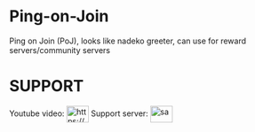 # Ping-on-Join
Ping on Join (PoJ), looks like nadeko greeter, can use for reward servers/community servers


# SUPPORT
Youtube video: 
<a href="https://www.youtube.com/c/https://www.youtube.com/watch?v=yoko216h8nm" target="blank"><img align="center" src="https://raw.githubusercontent.com/rahuldkjain/github-profile-readme-generator/master/src/images/icons/Social/youtube.svg" alt="https://www.youtube.com/watch?v=yoko216h8nm" height="30" width="40" /></a>
Support server: <a href="https://discord.gg/4vByuaRKkm" target="blank"><img align="center" src="https://raw.githubusercontent.com/rahuldkjain/github-profile-readme-generator/master/src/images/icons/Social/discord.svg" alt="sa" height="30" width="40" /></a>
</p>

